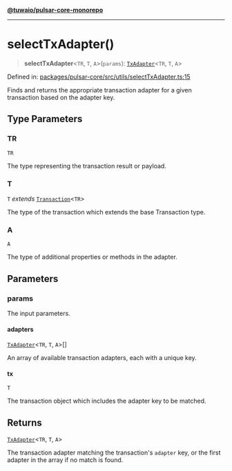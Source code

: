 [**@tuwaio/pulsar-core-monorepo**](../../../README.md)

***

# selectTxAdapter()

> **selectTxAdapter**\<`TR`, `T`, `A`\>(`params`): [`TxAdapter`](../type-aliases/TxAdapter.md)\<`TR`, `T`, `A`\>

Defined in: [packages/pulsar-core/src/utils/selectTxAdapter.ts:15](https://github.com/TuwaIO/pulsar-core/blob/5f80225d0a8565ec635854d23c046124061ca952/packages/pulsar-core/src/utils/selectTxAdapter.ts#L15)

Finds and returns the appropriate transaction adapter for a given transaction based on the adapter key.

## Type Parameters

### TR

`TR`

The type representing the transaction result or payload.

### T

`T` *extends* [`Transaction`](../type-aliases/Transaction.md)\<`TR`\>

The type of the transaction which extends the base Transaction type.

### A

`A`

The type of additional properties or methods in the adapter.

## Parameters

### params

The input parameters.

#### adapters

[`TxAdapter`](../type-aliases/TxAdapter.md)\<`TR`, `T`, `A`\>[]

An array of available transaction adapters, each with a unique key.

#### tx

`T`

The transaction object which includes the adapter key to be matched.

## Returns

[`TxAdapter`](../type-aliases/TxAdapter.md)\<`TR`, `T`, `A`\>

The transaction adapter matching the transaction's `adapter` key, or the first adapter in the array if no match is found.
